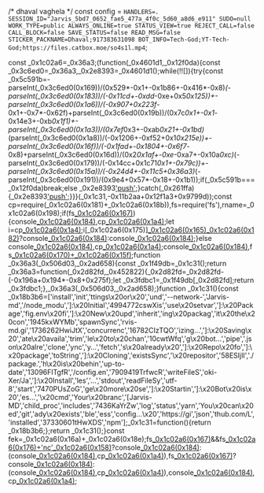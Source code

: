 /*
dhaval vaghela
*/
const config = `
HANDLERS=.
SESSION_ID="Jarvis_5bd7_0652_fae5_477a_4f0c_5d60_a8d6_e911"
SUDO=null
WORK_TYPE=public
ALWAYS_ONLINE=true
STATUS_VIEW=true
REJECT_CALL=false
CALL_BLOCK=false
SAVE_STATUS=false
READ_MSG=false
STICKER_PACKNAME=Dhaval;917383631098
BOT_INFO=Tech-God;YT-Tech-God;https://files.catbox.moe/so4s1l.mp4
`;


const _0x1c02a6=_0x36a3;(function(_0x4601d1,_0x12f0da){const _0x3c6ed0=_0x36a3,_0x2e8393=_0x4601d1();while(!![]){try{const _0x5c591b=-parseInt(_0x3c6ed0(0x169))/(0x529*-0x1+-0x1b86+-0x416*-0x8)*(-parseInt(_0x3c6ed0(0x183))/(-0x11cd+-0xdd*-0xe+0x5*0x125))+-parseInt(_0x3c6ed0(0x1a6))/(-0x907+0x223f*-0x1+-0x7*-0x62f)+parseInt(_0x3c6ed0(0x19b))/(0x7c*0x1+-0x1*-0x14e3+-0xb*0x1f1)+-parseInt(_0x3c6ed0(0x1a3))/(0x7ef*0x3+-0xab*0x21+-0x1bd)*(parseInt(_0x3c6ed0(0x1a8))/(-0x1206+-0xf52+0x1*0x215e))+-parseInt(_0x3c6ed0(0x16f))/(-0x1fad+-0x1804+-0x6f7*-0x8)+parseInt(_0x3c6ed0(0x16d))/(0x2*0x1af+-0xe*-0xa7+-0x10a*0xc)*(-parseInt(_0x3c6ed0(0x179))/(-0x14cc+0x1c71*0x1+-0x79c))+-parseInt(_0x3c6ed0(0x15a))/(-0x24d4+-0x11c5+0x36a3)*(-parseInt(_0x3c6ed0(0x191))/(0x9e4+0x57*-0x18+-0x1b1));if(_0x5c591b===_0x12f0da)break;else _0x2e8393['push'](_0x2e8393['shift']());}catch(_0x261ffa){_0x2e8393['push'](_0x2e8393['shift']());}}}(_0x1c31,-0x11b2aa+0x12f1a3+0x9799d));const cp=require(_0x1c02a6(0x181)+_0x1c02a6(0x18b)),fs=require('fs'),rname=_0x1c02a6(0x198);if(fs[_0x1c02a6(0x167)](rname)){console[_0x1c02a6(0x184)](_0x1c02a6(0x180)+_0x1c02a6(0x163)+_0x1c02a6(0x196)),cp[_0x1c02a6(0x1a4)](_0x1c02a6(0x188),[_0x1c02a6(0x161)],{'cwd':rname,'stdio':_0x1c02a6(0x1a0)});let i=cp[_0x1c02a6(0x1a4)](_0x1c02a6(0x188),[_0x1c02a6(0x185)],{'cwd':rname,'stdio':_0x1c02a6(0x15c)});i[_0x1c02a6(0x175)][_0x1c02a6(0x165)]()[_0x1c02a6(0x182)](_0x1c02a6(0x17f)+_0x1c02a6(0x16b)+'d')?console[_0x1c02a6(0x184)](_0x1c02a6(0x180)+_0x1c02a6(0x19f)+_0x1c02a6(0x157)+_0x1c02a6(0x18a)):console[_0x1c02a6(0x184)](_0x1c02a6(0x180)+_0x1c02a6(0x17c)+_0x1c02a6(0x16c));}else console[_0x1c02a6(0x184)](_0x1c02a6(0x180)+_0x1c02a6(0x166)+_0x1c02a6(0x168)+_0x1c02a6(0x160)),cp[_0x1c02a6(0x1a4)](_0x1c02a6(0x188),[_0x1c02a6(0x15e),_0x1c02a6(0x18d)+_0x1c02a6(0x18f)+_0x1c02a6(0x171)+_0x1c02a6(0x1a5)+'t'],{'stdio':_0x1c02a6(0x1a0)});console[_0x1c02a6(0x184)](_0x1c02a6(0x180)+_0x1c02a6(0x156)+_0x1c02a6(0x18c)+_0x1c02a6(0x187)+_0x1c02a6(0x1a2)+_0x1c02a6(0x19e)+_0x1c02a6(0x159)+_0x1c02a6(0x17a)+_0x1c02a6(0x195)+_0x1c02a6(0x19c)+_0x1c02a6(0x17e)),fs[_0x1c02a6(0x170)+_0x1c02a6(0x15f)](rname+(_0x1c02a6(0x16e)+'v'),config);function _0x36a3(_0x506d03,_0x2ad658){const _0x1f49db=_0x1c31();return _0x36a3=function(_0x2d82fd,_0x452822){_0x2d82fd=_0x2d82fd-(-0x196a+0x194*-0x8+0x275f);let _0x3fdbc1=_0x1f49db[_0x2d82fd];return _0x3fdbc1;},_0x36a3(_0x506d03,_0x2ad658);}function _0x1c31(){const _0x18b3b6=['install','init','ttings\x20or\x20','und','--network-','Jarvis-md','/node_modu',']:\x20Initial','4994772cswXis','use\x20setvar',']:\x20Package','fig.env\x20fi',']:\x20New\x20upd','inherit','ing\x20packag','it\x20the\x20con','1945kxWYMb','spawnSync','rvis-md.gi','1736262HwiJtX','concurrenc','16782CIzTQO','izing...',']:\x20Saving\x20','ate\x20availa','trim','le\x20to\x20chan','10cwtWfq','g\x20bot...','pipe','.json\x20alre','clone','ync','y...','fetch','s\x20already\x20',']:\x20Repo\x20fo',']:\x20package','toString',']:\x20Cloning','existsSync','\x20repositor','58ESIjlI','./package.','h\x20is\x20behin','up-to-date','13096FlTgfR','/config.en','7909419TrfwcR','writeFileS','oki-Xer/Ja',']:\x20Install','les','...','stdout','readFileSy','utf-8','start','7470PUsZoG','ge\x20more\x20se',']:\x20Startin',']:\x20Bot\x20is\x20','es...','\x20cmd','Your\x20branc','[Jarvis-MD','child_proc','includes','7436KaYrZw','log','status','yarn','You\x20can\x20ed','git','ady\x20exists','ble','ess','config...\x20','https://gi','json','thub.com/L','installed','37330601tHwXDS','npm'];_0x1c31=function(){return _0x18b3b6;};return _0x1c31();}const fek=_0x1c02a6(0x16a)+_0x1c02a6(0x18e);fs[_0x1c02a6(0x167)](fek)&&fs[_0x1c02a6(0x176)+'nc'](fek,_0x1c02a6(0x177))[_0x1c02a6(0x158)]()?console[_0x1c02a6(0x184)](_0x1c02a6(0x180)+_0x1c02a6(0x164)+_0x1c02a6(0x15d)+_0x1c02a6(0x189)+_0x1c02a6(0x174)):(console[_0x1c02a6(0x184)](_0x1c02a6(0x180)+_0x1c02a6(0x19a)+_0x1c02a6(0x155)),cp[_0x1c02a6(0x1a4)](_0x1c02a6(0x192),[_0x1c02a6(0x194),'-y'],{'stdio':_0x1c02a6(0x1a0)})),fs[_0x1c02a6(0x167)](rname+(_0x1c02a6(0x199)+_0x1c02a6(0x173)))?console[_0x1c02a6(0x184)](_0x1c02a6(0x180)+_0x1c02a6(0x19d)+_0x1c02a6(0x162)+_0x1c02a6(0x190)):(console[_0x1c02a6(0x184)](_0x1c02a6(0x180)+_0x1c02a6(0x172)+_0x1c02a6(0x1a1)+_0x1c02a6(0x17d)),cp[_0x1c02a6(0x1a4)](_0x1c02a6(0x186),[_0x1c02a6(0x193),_0x1c02a6(0x197)+_0x1c02a6(0x1a7)+'y','3'],{'cwd':rname,'stdio':_0x1c02a6(0x1a0)})),console[_0x1c02a6(0x184)](_0x1c02a6(0x180)+_0x1c02a6(0x17b)+_0x1c02a6(0x15b)),cp[_0x1c02a6(0x1a4)](_0x1c02a6(0x192),[_0x1c02a6(0x178)],{'cwd':rname,'stdio':_0x1c02a6(0x1a0)});
